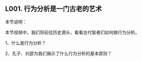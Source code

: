 ## L001. 行为分析是一门古老的艺术

本节说明：

本节视频中，我们将前往历史源头，看看古代智者们如何做行为分析。

1、什么是行为分析？

2、孔子、刘邵为我们揭示了什么行为分析的基本原则？